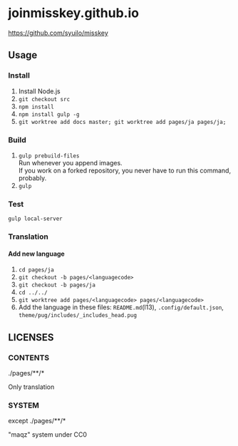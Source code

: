 # joinmisskey.github.io

https://github.com/syuilo/misskey

## Usage

### Install

1. Install Node.js
2. `git checkout src`
3. `npm install`
4. `npm install gulp -g`
5. `git worktree add docs master; git worktree add pages/ja pages/ja;`

### Build

1. `gulp prebuild-files`  
   Run whenever you append images.  
   If you work on a forked repository, you never have to run this command, probably.
2. `gulp`

### Test

`gulp local-server`

### Translation

#### Add new language

1. `cd pages/ja`
2. `git checkout -b pages/<languagecode>`
3. `git checkout -b pages/ja`
4. `cd ../../`
5. `git worktree add pages/<languagecode> pages/<languagecode>`
6. Add the language in these files: `README.md`(l13), `.config/default.json`, `theme/pug/includes/_includes_head.pug`

## LICENSES

### CONTENTS

./pages/**/*

Only translation

### SYSTEM

except ./pages/**/*

"maqz" system under CC0